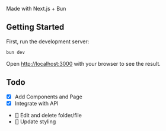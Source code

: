Made with Next.js + Bun

## Getting Started

First, run the development server:

```bash
bun dev
```

Open [http://localhost:3000](http://localhost:3000) with your browser to see the result.

## Todo

- [x] Add Components and Page
- [x] Integrate with API
- [] Edit and delete folder/file
- [] Update styling
